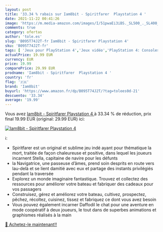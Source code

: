 ```yaml
---
layout: post
title: '33.34 % rabais sur Iam8bit - Spiritfarer  Playstation 4 '
date: 2021-11-22 00:41:26
image: 'https://m.media-amazon.com/images/I/51pwaEi3iBS._SL500_._SL400_.jpg'
comments: true
category: ofertas
author: 'tole.es'
slug: 'B095T74J2T-fr Iam8bit - Spiritfarer Playstation 4'
sku: 'B095T74J2T-fr'
tags: [ 'Jeux pour PlayStation 4','Jeux vidéo','PlayStation 4: Consoles, jeux et accessoires','iam8bit', ]
actualPrice: 19.99 EUR
currency: EUR
price: 19.99
comparePrice: 29.99 EUR
prodname: 'Iam8bit - Spiritfarer  Playstation 4 '
country: 'fr'
flag: '🇫🇷'
brand: 'Iam8bit'
buyurl: 'https://www.amazon.fr/dp/B095T74J2T/?tag=tolees0d-21'
descuento: '33.34'
average: '19.99'
---
```


Vous avez [Iam8bit - Spiritfarer  Playstation 4 ](https://www.amazon.fr/dp/B095T74J2T/?tag=tolees0d-21)  à  33.34 % de réduction, prix final  19.99 EUR (original: 29.99 EUR) ici:

[![Iam8bit - Spiritfarer  Playstation 4 ](https://m.media-amazon.com/images/I/51pwaEi3iBS._SL500_._SL400_.jpg)](https://www.amazon.fr/dp/B095T74J2T/?tag=tolees0d-21)

ℹ️:

- Spiritfarer est un original et sublime jeu indé ayant pour thématique la mort, traitée de façon chaleureuse et positive, dans lequel les joueurs incarnent Stella, capitaine de navire pour les défunts
- la Navigatrice, une passeuse d’âmes, prend soin desprits en route vers lau-delà et se lient damitié avec eux et partage des instants privilégiés pendant la traversée
- Explorez un monde imaginaire fantastique. Trouvez et collectez des ressources pour améliorer votre bateau et fabriquer des cadeaux pour vos passagers
- Construisez, gérez et améliorez votre bateau, cultivez, prospectez, pêchez, récoltez, cuisinez, tissez et fabriquez ce dont vous avez besoin
- Vous pouvez également incarner Daffodil le chat pour une aventure en mode coopératif à deux joueurs, le tout dans de superbes animations et graphismes réalisés à la main

[🛒 Achetez-le maintenant!!](https://www.amazon.fr/dp/B095T74J2T/?tag=tolees0d-21)
